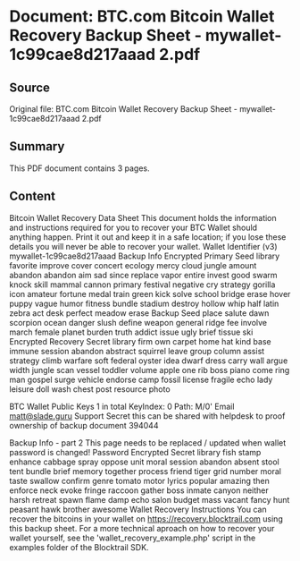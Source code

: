 # Document: BTC.com Bitcoin Wallet Recovery Backup Sheet - mywallet-1c99cae8d217aaad 2.pdf

## Source
Original file: BTC.com Bitcoin Wallet Recovery Backup Sheet - mywallet-1c99cae8d217aaad 2.pdf

## Summary
This PDF document contains 3 pages.

## Content
Bitcoin Wallet Recovery Data Sheet
This document holds the information and instructions required for you to
recover your BTC Wallet should anything happen. 
Print it out and keep it in a safe location; if you lose these details you
will never be able to recover your wallet.
Wallet Identifier (v3)
mywallet-1c99cae8d217aaad
Backup Info
Encrypted Primary Seed
library favorite improve cover concert ecology mercy cloud jungle amount abandon
abandon aim sad since replace vapor entire invest good swarm knock skill mammal
cannon primary festival negative cry strategy gorilla icon amateur fortune medal
train green kick solve school bridge erase hover puppy vague humor fitness bundle
stadium destroy hollow whip half latin zebra act desk perfect meadow erase
Backup Seed
place salute dawn scorpion ocean danger slush define weapon general ridge fee
involve march female planet burden truth addict issue ugly brief tissue ski
Encrypted Recovery Secret
library firm own carpet home hat kind base immune session abandon abstract squirrel
leave group column assist strategy climb warfare soft federal oyster idea dwarf
dress carry wall argue width jungle scan vessel toddler volume apple one rib boss
piano come ring man gospel surge vehicle endorse camp fossil license fragile echo
lady leisure doll wash chest post resource photo

BTC Wallet Public Keys
1 in total
KeyIndex: 0 Path: M/0'
Email
matt@slade.guru
Support Secret
this can be shared with helpdesk to proof ownership of backup document
394044

Backup Info - part 2
This page needs to be replaced / updated when wallet password is changed!
Password Encrypted Secret
library fish stamp enhance cabbage spray oppose unit moral session abandon absent
stool tent bundle brief memory together process friend tiger grid number moral taste
swallow confirm genre tomato motor lyrics popular amazing then enforce neck evoke
fringe raccoon gather boss inmate canyon neither harsh retreat spawn flame damp echo
salon budget mass vacant fancy hunt peasant hawk brother awesome
Wallet Recovery Instructions
You can recover the bitcoins in your wallet on https://recovery.blocktrail.com
using this backup sheet.
For a more technical aproach on how to recover your wallet yourself, see the
'wallet_recovery_example.php' script in the examples folder of the Blocktrail
SDK.

